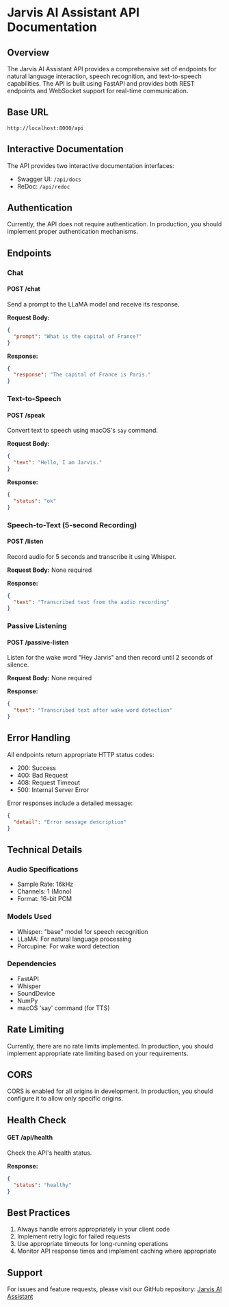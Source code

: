 # Jarvis AI Assistant API Documentation

## Overview

The Jarvis AI Assistant API provides a comprehensive set of endpoints for natural language interaction, speech recognition, and text-to-speech capabilities. The API is built using FastAPI and provides both REST endpoints and WebSocket support for real-time communication.

## Base URL

```
http://localhost:8000/api
```

## Interactive Documentation

The API provides two interactive documentation interfaces:

- Swagger UI: `/api/docs`
- ReDoc: `/api/redoc`

## Authentication

Currently, the API does not require authentication. In production, you should implement proper authentication mechanisms.

## Endpoints

### Chat

#### POST /chat

Send a prompt to the LLaMA model and receive its response.

**Request Body:**

```json
{
  "prompt": "What is the capital of France?"
}
```

**Response:**

```json
{
  "response": "The capital of France is Paris."
}
```

### Text-to-Speech

#### POST /speak

Convert text to speech using macOS's `say` command.

**Request Body:**

```json
{
  "text": "Hello, I am Jarvis."
}
```

**Response:**

```json
{
  "status": "ok"
}
```

### Speech-to-Text (5-second Recording)

#### POST /listen

Record audio for 5 seconds and transcribe it using Whisper.

**Request Body:**
None required

**Response:**

```json
{
  "text": "Transcribed text from the audio recording"
}
```

### Passive Listening

#### POST /passive-listen

Listen for the wake word "Hey Jarvis" and then record until 2 seconds of silence.

**Request Body:**
None required

**Response:**

```json
{
  "text": "Transcribed text after wake word detection"
}
```

## Error Handling

All endpoints return appropriate HTTP status codes:

- 200: Success
- 400: Bad Request
- 408: Request Timeout
- 500: Internal Server Error

Error responses include a detailed message:

```json
{
  "detail": "Error message description"
}
```

## Technical Details

### Audio Specifications

- Sample Rate: 16kHz
- Channels: 1 (Mono)
- Format: 16-bit PCM

### Models Used

- Whisper: "base" model for speech recognition
- LLaMA: For natural language processing
- Porcupine: For wake word detection

### Dependencies

- FastAPI
- Whisper
- SoundDevice
- NumPy
- macOS 'say' command (for TTS)

## Rate Limiting

Currently, there are no rate limits implemented. In production, you should implement appropriate rate limiting based on your requirements.

## CORS

CORS is enabled for all origins in development. In production, you should configure it to allow only specific origins.

## Health Check

#### GET /api/health

Check the API's health status.

**Response:**

```json
{
  "status": "healthy"
}
```

## Best Practices

1. Always handle errors appropriately in your client code
2. Implement retry logic for failed requests
3. Use appropriate timeouts for long-running operations
4. Monitor API response times and implement caching where appropriate

## Support

For issues and feature requests, please visit our GitHub repository: [Jarvis AI Assistant](https://github.com/yourusername/jarvis)
